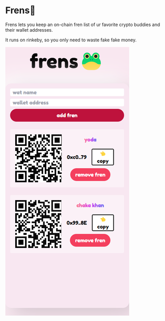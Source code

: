 # Frens🐸

Frens lets you keep an on-chain fren list of ur favorite crypto buddies and their wallet addresses.

It runs on rinkeby, so you only need to waste fake fake money.

![app screenshot](public/app-screenshot.png)